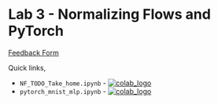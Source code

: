 # Lab 3 - Normalizing Flows and PyTorch

[Feedback Form](https://forms.gle/BtBgWh4BBXms7WDG9)

Quick links,
- `NF_TODO_Take_home.ipynb` - [![colab_logo](https://colab.research.google.com/assets/colab-badge.svg)](https://colab.research.google.com/github/karannb/bits-f464-labs/blob/main/Lab1/NF_TODO_Take_home.ipynb)
- `pytorch_mnist_mlp.ipynb` - [![colab_logo](https://colab.research.google.com/assets/colab-badge.svg)](https://colab.research.google.com/github/karannb/bits-f464-labs/blob/main/Lab1/pytorch_mnist_mlp.ipynb)
